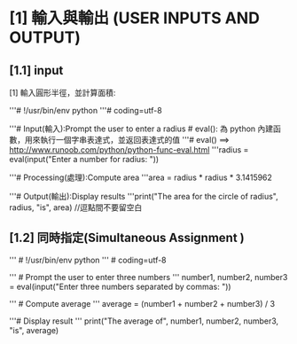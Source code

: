 [1] 輸入與輸出 (USER INPUTS AND OUTPUT)
====================
[1.1] input 
--------------------
[1] 輸入圓形半徑，並計算面積:

'''# !/usr/bin/env python
'''# coding=utf-8

'''# Input(輸入):Prompt the user to enter a radius # eval(): 為 python 內建函數，用來執行一個字串表達式，並返回表達式的值
'''# eval() ==> http://www.runoob.com/python/python-func-eval.html
'''radius = eval(input("Enter a number for radius: "))

'''# Processing(處理):Compute area
'''area = radius * radius * 3.1415962

'''# Output(輸出):Display results
'''print("The area for the circle of radius", radius, "is", area)  //逗點間不要留空白

[1.2] 同時指定(Simultaneous Assignment )
-----------------------
''' # !/usr/bin/env python
''' # coding=utf-8

''' # Prompt the user to enter three numbers
''' number1, number2, number3 = eval(input("Enter three numbers separated by commas: "))

''' # Compute average
''' average = (number1 + number2 + number3) / 3

 '''# Display result
''' print("The average of", number1, number2, number3, "is", average)






